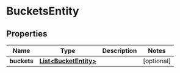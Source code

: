

# BucketsEntity

## Properties

Name | Type | Description | Notes
------------ | ------------- | ------------- | -------------
**buckets** | [**List&lt;BucketEntity&gt;**](BucketEntity.md) |  |  [optional]



